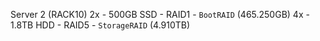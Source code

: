 Server 2 (RACK10) 
2x - 500GB SSD - RAID1 - `BootRAID` (465.250GB) 
4x - 1.8TB HDD - RAID5 - `StorageRAID` (4.910TB)